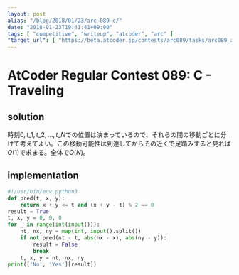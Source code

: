 ```yaml
---
layout: post
alias: "/blog/2018/01/23/arc-089-c/"
date: "2018-01-23T19:41:41+09:00"
tags: [ "competitive", "writeup", "atcoder", "arc" ]
"target_url": [ "https://beta.atcoder.jp/contests/arc089/tasks/arc089_a" ]
---
```


# AtCoder Regular Contest 089: C - Traveling

## solution

時刻$0, t\_1, t\_2, \dots, t\_N$での位置は決まっているので、それらの間の移動ごとに分けて考えてよい。この移動可能性は到達してからその近くで足踏みすると見れば$O(1)$で求まる。全体で$O(N)$。

## implementation

``` python
#!/usr/bin/env python3
def pred(t, x, y):
    return x + y <= t and (x + y - t) % 2 == 0
result = True
t, x, y = 0, 0, 0
for _ in range(int(input())):
    nt, nx, ny = map(int, input().split())
    if not pred(nt - t, abs(nx - x), abs(ny - y)):
        result = False
        break
    t, x, y = nt, nx, ny
print(['No', 'Yes'][result])
```
